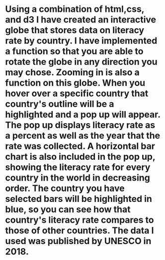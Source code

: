 # Using a combination of html,css, and d3 I have created an interactive globe that stores data on literacy rate by country. I have implemented a function so that you are able to rotate the globe in any direction you may chose. Zooming in is also a function on this globe. When you hover over a specific country that country's outline will be a highlighted and a pop up will appear. The pop up displays literacy rate as a percent as well as the year that the rate was collected. A horizontal bar chart is also included in the pop up, showing the literacy rate for every country in the world in decreasing order. The country you have selected bars will be highlighted in blue, so you can see how that country's literacy rate compares to those of other countries. The data I used was published by UNESCO in 2018. 
